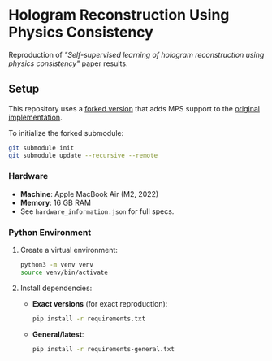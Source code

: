 # Hologram Reconstruction Using Physics Consistency

Reproduction of *"Self-supervised learning of hologram reconstruction using physics consistency"* paper results.

## Setup

This repository uses a [forked version](https://github.com/ViktorooReps/GedankenNet-mps) that adds MPS support to the [original implementation](https://github.com/PORPHURA/GedankenNet).

To initialize the forked submodule:

```bash
git submodule init
git submodule update --recursive --remote
```

### Hardware

* **Machine**: Apple MacBook Air (M2, 2022)
* **Memory**: 16 GB RAM
* See `hardware_information.json` for full specs.

### Python Environment

1. Create a virtual environment:

   ```bash
   python3 -m venv venv
   source venv/bin/activate
   ```
2. Install dependencies:

   * **Exact versions** (for exact reproduction):

     ```bash
     pip install -r requirements.txt
     ```
   * **General/latest**:

     ```bash
     pip install -r requirements-general.txt
     ```
